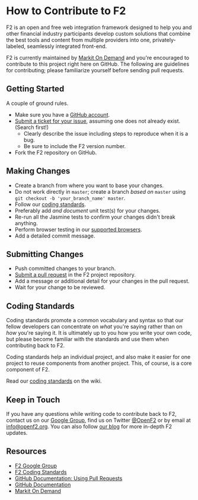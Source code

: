 # How to Contribute to F2

F2 is an open and free web integration framework designed to help you and other financial industry participants develop custom solutions that combine the best tools and content from multiple providers into one, privately-labeled, seamlessly integrated front-end.

F2 is currently maintained by [Markit On Demand](http://www.markitondemand.com) and you're encouraged to contribute to this project right here on GitHub. The following are guidelines for contributing; please familiarize yourself before sending pull requests.

## Getting Started

A couple of ground rules.

* Make sure you have a [GitHub account](https://github.com/signup/free).
* [Submit a ticket for your issue](https://github.com/OpenF2/F2/issues), assuming one does not already exist. (Search first!)
	* Clearly describe the issue including steps to reproduce when it is a bug.
	* Be sure to include the F2 version number.
* Fork the F2 repository on GitHub.

## Making Changes

* Create a branch from where you want to base your changes.
* Do not work directly in `master`; create a branch _based on_ `master` using `git checkout -b 'your_branch_name' master`.
* Follow our [coding standards](https://github.com/OpenF2/F2/wiki/Coding-Standards).
* Preferably add _and document_ unit test(s) for your changes. 
* Re-run all the Jasmine tests to confirm your changes didn't break anything.
* Perform browser testing in our [supported browsers](https://github.com/OpenF2/F2/wiki/Browser-Compatibility).
* Add a detailed commit message.

## Submitting Changes

* Push committed changes to your branch.
* [Submit a pull request](https://help.github.com/articles/using-pull-requests) in the F2 project repository.
* Add a message or additional detail for your changes in the pull request.
* Wait for your change to be reviewed.


## Coding Standards

Coding standards promote a common vocabulary and syntax so that our fellow developers can concentrate on _what_ you're saying rather than on _how_ you're saying it. It is ultimately up to you how you write your own code, but please become familiar with the standards and use them when contributing back to F2.

Coding standards help an individual project, and also make it easier for one project to reuse components from another project. This, of course, is a core component of F2.

Read our [coding standards](https://github.com/OpenF2/F2/wiki/Coding-Standards) on the wiki.

## Keep in Touch

If you have any questions while writing code to contribute back to F2, contact us on our [Google Group](https://groups.google.com/forum/#!forum/OpenF2), find us on Twitter [@OpenF2](https://twitter.com/OpenF2) or by email at [info@openf2.org](mailto:info@openf2.org). You can also follow [our blog](http://blog.openf2.org) for more in-depth F2 updates.

## Resources

* [F2 Google Group](https://groups.google.com/forum/#!forum/OpenF2)
* [F2 Coding Standards](https://github.com/OpenF2/F2/wiki/Coding-Standards)
* [GitHub Documentation: Using Pull Requests](https://help.github.com/articles/using-pull-requests)
* [GitHub Documentation](https://help.github.com/)
* [Markit On Demand](http://www.markitondemand.com/)